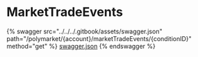 # MarketTradeEvents

{% swagger src="../../../.gitbook/assets/swagger.json" path="/polymarket/{account}/marketTradeEvents/{conditionID}" method="get" %}
[swagger.json](../../../.gitbook/assets/swagger.json)
{% endswagger %}
